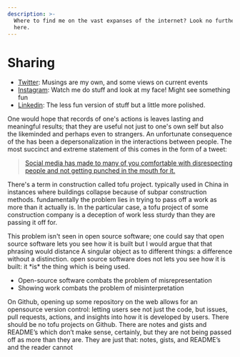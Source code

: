 ```yaml
---
description: >-
  Where to find me on the vast expanses of the internet? Look no further than
  here.
---
```


# Sharing

* [Twitter](https://twitter.com/nkintc): Musings are my own, and some views on current events
* [Instagram](https://www.instagram.com/nkintc/): Watch me do stuff and look at my face! Might see something fun
* [Linkedin](https://www.linkedin.com/in/chris-nkinthorn-65463213a/): The less fun version of stuff but a little more polished. 

One would hope that records of one's actions is leaves lasting and meaningful results; that they are useful not just to one's own self but also the likeminded and perhaps even to strangers. An unfortunate consequence of the has been a depersonalization in the interactions between people. The most succinct and extreme statement of this comes in the form of a tweet: 

> [Social media has made to many of you comfortable with disrespecting people and not getting punched in the mouth for it.](https://twitter.com/avery24adw/status/1074115030852034560?lang=en)

There's a term in construction called tofu project. typically used in China  in instances where buildings collapse because of subpar construction methods.  fundamentally the problem lies in trying to pass off a work as more than it actually is. In the particular case, a tofu project of some  construction company is a deception of work less sturdy than they are passing it off for. 

This problem isn't seen in open source software; one could say that open source software lets you see how it is built but I would argue that that phrasing would distance A singular object as to different things: a difference without a distinction. open source software does not lets you see how it is built: it \*is\* the thing which is being used. 

* Open-source software combats the problem of misrepresentation 
* Showing work combats the problem of misinterpretation 

On Github, opening up some repository on the web allows for an opensource version control: letting users see not just the code, but issues, pull requests, actions, and insights into how it is developed by users. There should be no tofu projects on Github. There are notes and gists and README’s which don’t make sense, certainly, but they are not being passed off as more than they are. They are just that: notes, gists, and README’s and the reader cannot 







